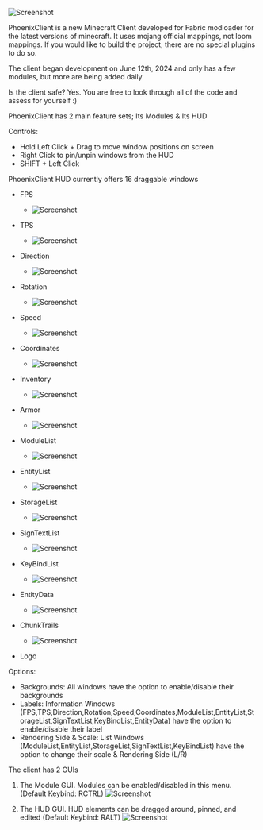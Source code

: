 ![Screenshot](pictures/Logo2.png)

PhoenixClient is a new Minecraft Client developed for Fabric modloader for the latest versions of minecraft.
It uses mojang official mappings, not loom mappings. If you would like to build the project, there are no special plugins to do so.

The client began development on June 12th, 2024 and only has a few modules, but more are being added daily

Is the client safe? Yes. You are free to look through all of the code and assess for yourself :)


PhoenixClient has 2 main feature sets; Its Modules & Its HUD

Controls:
  - Hold Left Click + Drag to move window positions on screen
  - Right Click to pin/unpin windows from the HUD
  - SHIFT + Left Click

  PhoenixClient HUD currently offers 16 draggable windows
  - FPS
    - ![Screenshot](pictures/windows/fps.jpg)
      
  - TPS
    - ![Screenshot](pictures/windows/tps.jpg)
   
  - Direction
    - ![Screenshot](pictures/windows/direction.jpg)

  - Rotation
    - ![Screenshot](pictures/windows/rotation.jpg)

  - Speed
    - ![Screenshot](pictures/windows/speed.jpg)

  - Coordinates
    - ![Screenshot](pictures/windows/coordinates.jpg)

  - Inventory
    - ![Screenshot](pictures/windows/inventory.jpg)

  - Armor
    - ![Screenshot](pictures/windows/armor.jpg)

  - ModuleList
    - ![Screenshot](pictures/windows/modulelist.jpg)

  - EntityList
    - ![Screenshot](pictures/windows/entitylist.jpg)

  - StorageList
    - ![Screenshot](pictures/windows/storagelist.jpg)

  - SignTextList
    - ![Screenshot](pictures/windows/signtextlist.jpg)

  - KeyBindList
    - ![Screenshot](pictures/windows/keybindlist.jpg)

  - EntityData
    - ![Screenshot](pictures/windows/entitydata.jpg)

  - ChunkTrails
    - ![Screenshot](pictures/windows/chunktrails.jpg)

  - Logo

  Options:
  - Backgrounds: All windows have the option to enable/disable their backgrounds
  - Labels: Information Windows (FPS,TPS,Direction,Rotation,Speed,Coordinates,ModuleList,EntityList,StorageList,SignTextList,KeyBindList,EntityData) have the option to enable/disable their label
  - Rendering Side & Scale: List Windows (ModuleList,EntityList,StorageList,SignTextList,KeyBindList) have the option to change their scale & Rendering Side (L/R)



The client has 2 GUIs

1) The Module GUI. Modules can be enabled/disabled in this menu. (Default Keybind: RCTRL)
![Screenshot](pictures/mainGUI.jpg)

2) The HUD GUI. HUD elements can be dragged around, pinned, and edited (Default Keybind: RALT)
![Screenshot](pictures/hudGUI.jpg)
